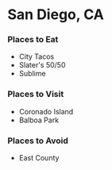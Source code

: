 # San Diego, CA

### Places to Eat
- City Tacos
- Slater's 50/50
- Sublime

### Places to Visit
- Coronado Island
- Balboa Park

### Places to Avoid
- East County
